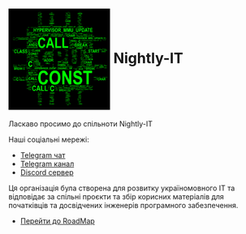 <h1><img align="center" src="/images/logo.png" alt="nightly-it logo"/> Nightly-IT</h1>

Ласкаво просимо до спільноти Nightly-IT

Наші соціальні мережі:
- [Telegram чат](https://t.me/itcrowdua)
- [Telegram канал](https://t.me/HackLabUa)
- [Discord сервер](https://discord.gg/J5YDr8ms)

Ця організація була створена для розвитку україномовного
IT та відповідає за спільні проєкти та збір корисних матеріалів
для початківців та досвідчених інженерів програмного забезпечення.

- [Перейти до RoadMap](/README.md)
